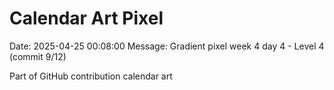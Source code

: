 # Calendar Art Pixel

Date: 2025-04-25 00:08:00
Message: Gradient pixel week 4 day 4 - Level 4 (commit 9/12)

Part of GitHub contribution calendar art
